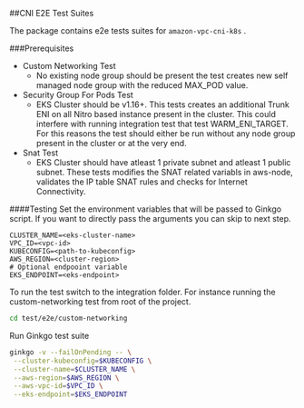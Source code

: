 ##CNI E2E Test Suites

The package contains e2e tests suites for `amazon-vpc-cni-k8s` .

###Prerequisites
- Custom Networking Test
  - No existing node group should be present the test creates new self managed node group with the reduced MAX_POD value.
- Security Group For Pods Test
  - EKS Cluster should be v1.16+. This tests creates an additional Trunk ENI on all Nitro based instance present in the cluster. This could interfere with running integration test that test WARM_ENI_TARGET. For this reasons the test should either be run without any node group present in the cluster or at the very end.
- Snat Test
  - EKS Cluster should have atleast 1 private subnet and atleast 1 public subnet. These tests modifies the SNAT related variabls in aws-node, validates the IP table SNAT rules and checks for Internet Connectivity. 

####Testing
Set the environment variables that will be passed to Ginkgo script. If you want to directly pass the arguments you can skip to next step.
```
CLUSTER_NAME=<eks-cluster-name>
VPC_ID=<vpc-id>
KUBECONFIG=<path-to-kubeconfig>
AWS_REGION=<cluster-region>
# Optional endpooint variable
EKS_ENDPOINT=<eks-endpoint>
```

To run the test switch to the integration folder. For instance running the custom-networking test from root of the project.
```bash
cd test/e2e/custom-networking
```

Run Ginkgo test suite
```bash
ginkgo -v --failOnPending -- \
 --cluster-kubeconfig=$KUBECONFIG \
 --cluster-name=$CLUSTER_NAME \
 --aws-region=$AWS_REGION \
 --aws-vpc-id=$VPC_ID \
 --eks-endpoint=$EKS_ENDPOINT
```